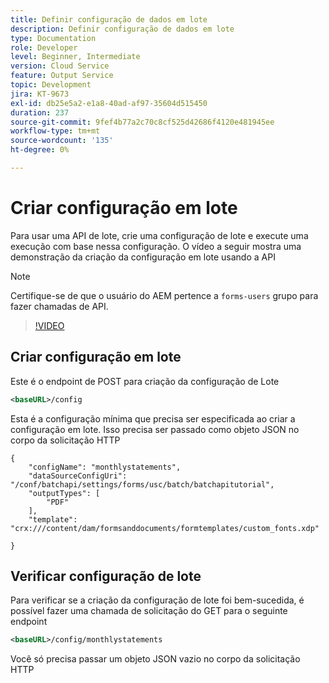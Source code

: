 ```yaml
---
title: Definir configuração de dados em lote
description: Definir configuração de dados em lote
type: Documentation
role: Developer
level: Beginner, Intermediate
version: Cloud Service
feature: Output Service
topic: Development
jira: KT-9673
exl-id: db25e5a2-e1a8-40ad-af97-35604d515450
duration: 237
source-git-commit: 9fef4b77a2c70c8cf525d42686f4120e481945ee
workflow-type: tm+mt
source-wordcount: '135'
ht-degree: 0%

---
```


# Criar configuração em lote

Para usar uma API de lote, crie uma configuração de lote e execute uma execução com base nessa configuração. O vídeo a seguir mostra uma demonstração da criação da configuração em lote usando a API

>[!NOTE]
>Certifique-se de que o usuário do AEM pertence a ```forms-users``` grupo para fazer chamadas de API.


>[!VIDEO](https://video.tv.adobe.com/v/340241?quality=12&learn=on)

## Criar configuração em lote

Este é o endpoint de POST para criação da configuração de Lote

```xml
<baseURL>/config
```

Esta é a configuração mínima que precisa ser especificada ao criar a configuração em lote. Isso precisa ser passado como objeto JSON no corpo da solicitação HTTP

```
{
	"configName": "monthlystatements",
	"dataSourceConfigUri": "/conf/batchapi/settings/forms/usc/batch/batchapitutorial",
	"outputTypes": [
		"PDF"
	],
	"template": "crx:///content/dam/formsanddocuments/formtemplates/custom_fonts.xdp"

}
```

## Verificar configuração de lote

Para verificar se a criação da configuração de lote foi bem-sucedida, é possível fazer uma chamada de solicitação do GET para o seguinte endpoint


```xml
<baseURL>/config/monthlystatements
```

Você só precisa passar um objeto JSON vazio no corpo da solicitação HTTP
